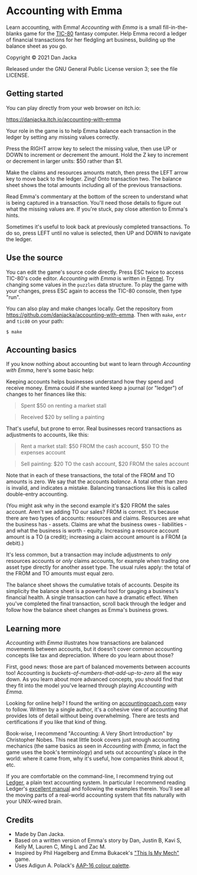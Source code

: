 # Accounting with Emma

Learn accounting, with Emma! _Accounting with Emma_ is a small
fill-in-the-blanks game for the [TIC-80](https://tic.computer/) fantasy
computer. Help Emma record a ledger of financial transactions for her fledgling
art business, building up the balance sheet as you go.

Copyright © 2021 Dan Jacka

Released under the GNU General Public License version 3; see the file LICENSE.

## Getting started

You can play directly from your web browser on itch.io:

https://danjacka.itch.io/accounting-with-emma

Your role in the game is to help Emma balance each transaction in the ledger by
setting any missing values correctly.

Press the RIGHT arrow key to select the missing value, then use UP or DOWN to
increment or decrement the amount. Hold the Z key to increment or decrement in
larger units: $50 rather than $1.

Make the claims and resources amounts match, then press the LEFT arrow key to
move back to the ledger. Zing! Onto transaction two. The balance sheet shows the
total amounts including all of the previous transactions.

Read Emma's commentary at the bottom of the screen to understand what is being
captured in a transaction. You'll need those details to figure out what the
missing values are. If you're stuck, pay close attention to Emma's hints.

Sometimes it's useful to look back at previously completed transactions. To do
so, press LEFT until no value is selected, then UP and DOWN to navigate the
ledger.

## Use the source

You can edit the game's source code directly. Press ESC twice to access TIC-80's
code editor. _Accounting with Emma_ is written in
[Fennel](https://fennel-lang.org/). Try changing some values in the `puzzles`
data structure. To play the game with your changes, press ESC again to access
the TIC-80 console, then type "run".

You can also play and make changes locally. Get the repository from
https://github.com/danjacka/accounting-with-emma. Then with `make`, `entr` and
`tic80` on your path:

```
$ make
```

## Accounting basics

If you know nothing about accounting but want to learn through _Accounting with
Emma_, here's some basic help:

Keeping accounts helps businesses understand how they spend and receive money.
Emma could if she wanted keep a journal (or "ledger") of changes to her finances
like this:

> Spent $50 on renting a market stall

> Received $20 by selling a painting

That's useful, but prone to error. Real businesses record transactions as
adjustments to accounts, like this:

> Rent a market stall: $50 FROM the cash account, $50 TO the expenses account

> Sell painting: $20 TO the cash account, $20 FROM the sales account

Note that in each of these transactions, the total of the FROM and TO amounts is
zero. We say that the accounts _balance_. A total other than zero is invalid,
and indicates a mistake. Balancing transactions like this is called double-entry
accounting.

(You might ask why in the second example it's $20 FROM the sales account. Aren't
we adding TO our sales? FROM is correct. It's because there are two types of
accounts: resources and claims. Resources are what the business has - assets.
Claims are what the business owes - liabilities - and what the business is
worth - equity. Increasing a resource account amount is a TO (a credit);
increasing a claim account amount is a FROM (a debit).)

It's less common, but a transaction may include adjustments to _only_ resources
accounts or _only_ claims accounts, for example when trading one asset type
directly for another asset type. The usual rules apply: the total of the FROM
and TO amounts must equal zero.

The balance sheet shows the cumulative totals of accounts. Despite its
simplicity the balance sheet is a powerful tool for gauging a business's
financial health. A single transaction can have a dramatic effect. When you've
completed the final transaction, scroll back through the ledger and follow how
the balance sheet changes as Emma's business grows.

## Learning more

_Accounting with Emma_ illustrates how transactions are balanced movements
between accounts, but it doesn't cover common accounting concepts like tax and
depreciation. Where do you learn about those?

First, good news: those are part of balanced movements between accounts too!
Accounting is _buckets-of-numbers-that-add-up-to-zero_ all the way down. As you
learn about more advanced concepts, you should find that they fit into the model
you've learned through playing _Accounting with Emma_.

Looking for online help? I found the writing on
[accountingcoach.com](https://www.accountingcoach.com/) easy to follow. Written
by a single author, it's a cohesive view of accounting that provides lots of
detail without being overwhelming. There are tests and certifications if you
like that kind of thing.

Book-wise, I recommend "Accounting: A Very Short Introduction" by Christopher
Nobes. This neat little book covers just enough accounting mechanics (the same
basics as seen in _Accounting with Emma_, in fact the game uses the book's
terminology) and sets out accounting's place in the world: where it came from,
why it's useful, how companies think about it, etc.

If you are comfortable on the command-line, I recommend trying out
[Ledger](https://www.ledger-cli.org/), a plain text accounting system. In
particular I recommend reading Ledger's [excellent
manual](https://www.ledger-cli.org/3.0/doc/ledger3.html) and following the
examples therein. You'll see all the moving parts of a real-world accounting
system that fits naturally with your UNIX-wired brain.

## Credits

- Made by Dan Jacka.
- Based on a written version of Emma's story by Dan, Justin B, Kavi S, Kelly M,
  Lauren C, Ming L and Zac M.
- Inspired by Phil Hagelberg and Emma Bukacek's ["This Is My Mech"](http://technomancy.us/190) game.
- Uses Adigun A. Polack's [AAP-16 colour palette](https://lospec.com/palette-list/aap-16).
